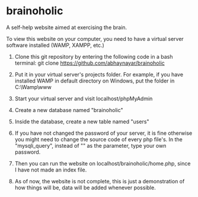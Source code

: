 # brainoholic
A self-help website aimed at exercising the brain.

To view this website on your computer, you need to have a virtual server software installed (WAMP, XAMPP, etc.)

1) Clone this git repository by entering the following code in a bash terminal:
git clone https://github.com/abhaynayar/brainoholic

2) Put it in your virtual server's projects folder. For example, if you have installed WAMP in default directory on Windows, put the folder in C:\Wamp\www

3) Start your virtual server and visit localhost/phpMyAdmin

4) Create a new database named "brainoholic"

5) Inside the database, create a new table named "users"

6) If you have not changed the password of your server, it is fine otherwise you might need to change the source code of every php file's. In the "mysqli_query", instead of "" as the parameter, type your own password. 

7) Then you can run the website on localhost/brainoholic/home.php, since I have not made an index file.

8) As of now, the website is not complete, this is just a demonstration of how things will be, data will be added whenever possible.
